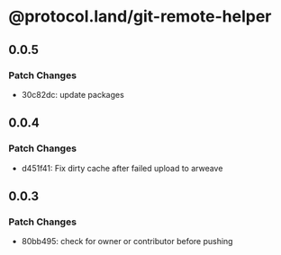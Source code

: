 # @protocol.land/git-remote-helper

## 0.0.5

### Patch Changes

-   30c82dc: update packages

## 0.0.4

### Patch Changes

-   d451f41: Fix dirty cache after failed upload to arweave

## 0.0.3

### Patch Changes

-   80bb495: check for owner or contributor before pushing
